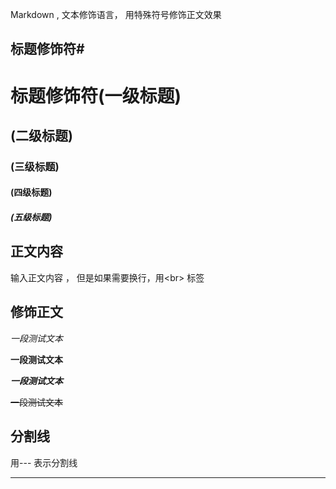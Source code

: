 Markdown , 文本修饰语言， 用特殊符号修饰正文效果<br>

## 标题修饰符\#

# 标题修饰符(一级标题)
## (二级标题)
### (三级标题)
#### (四级标题)
##### (五级标题)


## 正文内容

   输入正文内容 ， 但是如果需要换行，用\<br\> 标签

## 修饰正文

  *一段测试文本*

  **一段测试文本**

  ***一段测试文本***

  ~~一段测试文本~~

## 分割线

  用\-\-\- 表示分割线

---
